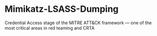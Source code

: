 # Mimikatz-LSASS-Dumping
Credential Access stage of the MITRE ATT&amp;CK framework — one of the most critical areas in red teaming and CRTA
